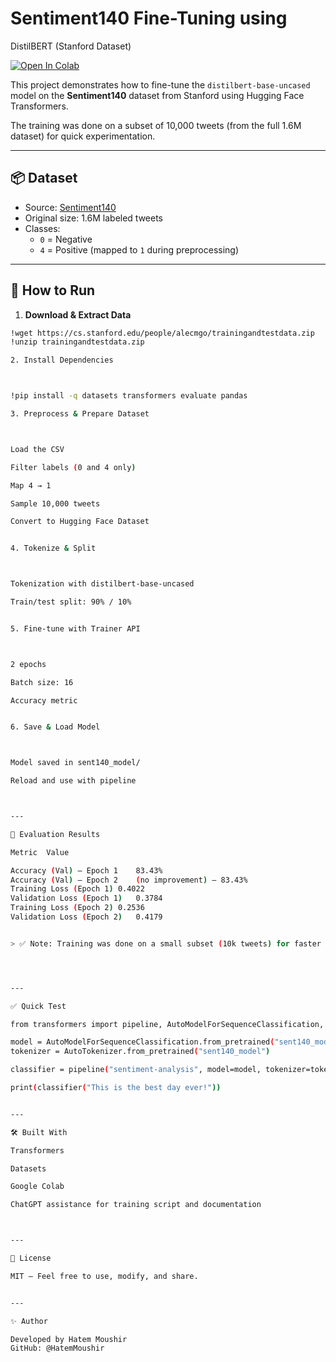 # Sentiment140 Fine-Tuning using
DistilBERT (Stanford Dataset)

[![Open In Colab](https://colab.research.google.com/assets/colab-badge.svg)](https://colab.research.google.com/github/HatemMoushir/sentiment/blob/main/sentiment140_stanford_only.ipynb)

This project demonstrates how to fine-tune the `distilbert-base-uncased` model on the **Sentiment140** dataset from Stanford using Hugging Face Transformers.

The training was done on a subset of 10,000 tweets (from the full 1.6M dataset) for quick experimentation.

---

## 📦 Dataset

- Source: [Sentiment140](https://cs.stanford.edu/people/alecmgo/trainingandtestdata.zip)
- Original size: 1.6M labeled tweets
- Classes:  
  - `0` = Negative  
  - `4` = Positive (mapped to `1` during preprocessing)

---

## 🚀 How to Run

1. **Download & Extract Data**
```bash
!wget https://cs.stanford.edu/people/alecmgo/trainingandtestdata.zip
!unzip trainingandtestdata.zip

2. Install Dependencies



!pip install -q datasets transformers evaluate pandas

3. Preprocess & Prepare Dataset



Load the CSV

Filter labels (0 and 4 only)

Map 4 → 1

Sample 10,000 tweets

Convert to Hugging Face Dataset


4. Tokenize & Split



Tokenization with distilbert-base-uncased

Train/test split: 90% / 10%


5. Fine-tune with Trainer API



2 epochs

Batch size: 16

Accuracy metric


6. Save & Load Model



Model saved in sent140_model/

Reload and use with pipeline



---

🧪 Evaluation Results

Metric	Value

Accuracy (Val) – Epoch 1	83.43%
Accuracy (Val) – Epoch 2	(no improvement) – 83.43%
Training Loss (Epoch 1)	0.4022
Validation Loss (Epoch 1)	0.3784
Training Loss (Epoch 2)	0.2536
Validation Loss (Epoch 2)	0.4179


> ✅ Note: Training was done on a small subset (10k tweets) for faster experimentation on Google Colab.




---

✅ Quick Test

from transformers import pipeline, AutoModelForSequenceClassification, AutoTokenizer

model = AutoModelForSequenceClassification.from_pretrained("sent140_model")
tokenizer = AutoTokenizer.from_pretrained("sent140_model")

classifier = pipeline("sentiment-analysis", model=model, tokenizer=tokenizer)

print(classifier("This is the best day ever!"))


---

🛠 Built With

Transformers

Datasets

Google Colab

ChatGPT assistance for training script and documentation



---

📜 License

MIT – Feel free to use, modify, and share.


---

✨ Author

Developed by Hatem Moushir
GitHub: @HatemMoushir
